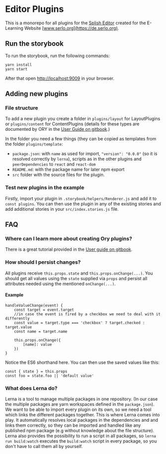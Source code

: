 # Editor Plugins

This is a monorepo for all plugins for the [Splish Editor](https://github.com/splish-me/editor) created for the E-Learning Website [www.serlo.org](https://de.serlo.org).

## Run the storybook

To run the storybook, run the following commands:

```
yarn install
yarn start
```

After that open [http://localhost:9009](http://localhost:9009) in your browser.

## Adding new plugins

### File structure

To add a new plugin you create a folder in `plugins/layout` for LayoutPlugins or `plugins/content` for ContentPlugins
(details for these types are documented by ORY in the [User Guide on gitbook](https://ory.gitbooks.io/editor/content/#how-it-works).)

In the folder you need a few things (they can be copied as templates from the folder `plugins/template`:

- `package.json`: with `name` as used for import, `"version": "0.0.0"` (so it is resolved correctly by `lerna`), scripts as in the other plugins and `peerDependencies` to `react` and `react-dom`
- `README.md`: with the package name for later npm export
- `src` folder with the source files for the plugin.

### Test new plugins in the example

Firstly, import your plugin in `.storybook/helpers/Renderer.js` and add it to `const plugins`. You can then use the plugin in any of the existing stories and add additional stories in your `src/index.stories.js` file.

## FAQ

### Where can I learn more about creating Ory plugins?

There is a great tutorial provided in the [User guide on gitbook](https://ory.gitbooks.io/editor/content/tutorials.html#reactjs-example).

### How should I persist changes?

All plugins receive `this.props.state` and `this.props.onChange(...)`. You should get all values using the `state` supplied via `props` and persist all attributes needed using the mentioned `onChange(...)`.

#### Example

```
handleValueChange(event) {
    const target = event.target
    //in case the event is fired by a checkbox we need to deal with it differently
    const value = target.type === 'checkbox' ? target.checked : target.value
    const name = target.name

    this.props.onChange({
        [name]: value
    })
}
```

Notice the ES6 shorthand here.
You can then use the saved values like this:

```
const { state } = this.props
const foo = state.foo || 'default value'
```

### What does Lerna do?

Lerna is a tool to manage multiple packages in one repository. (In our case the multiple packages are yarn workspaces defined in the `package.json`). We want to be able to import every plugin on its own, so we need a tool which links the different packages together.
This is where Lerna comes into play. It automatically resolves local packages in the dependencies and and links them correctly, so they can be imported and handled like any published npm package (e.g without knowledge about the file structure).
Lerna also provides the possibility to run a script in all packages, so `lerna run build:watch` executes the `build:watch` script in every package, so you don't have to call them all by yourself.
